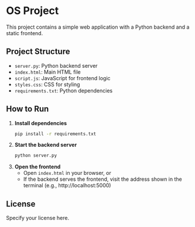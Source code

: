 # OS Project

This project contains a simple web application with a Python backend and a static frontend.

## Project Structure
- `server.py`: Python backend server
- `index.html`: Main HTML file
- `script.js`: JavaScript for frontend logic
- `styles.css`: CSS for styling
- `requirements.txt`: Python dependencies

## How to Run

1. **Install dependencies**
   ```sh
   pip install -r requirements.txt
   ```
2. **Start the backend server**
   ```sh
   python server.py
   ```
3. **Open the frontend**
   - Open `index.html` in your browser, or
   - If the backend serves the frontend, visit the address shown in the terminal (e.g., http://localhost:5000)

## License
Specify your license here. 
